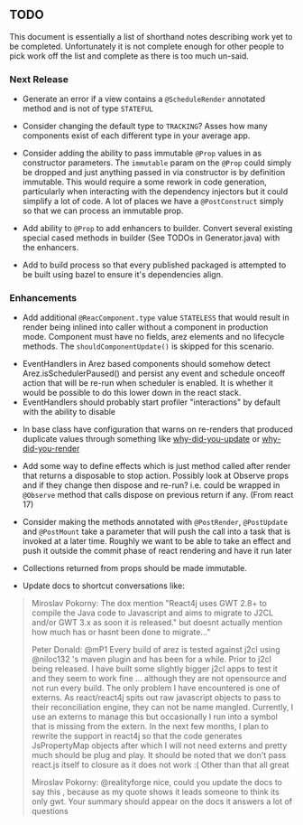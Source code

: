 ## TODO

This document is essentially a list of shorthand notes describing work yet to be completed.
Unfortunately it is not complete enough for other people to pick work off the list and
complete as there is too much un-said.

### Next Release

* Generate an error if a view contains a `@ScheduleRender` annotated method and is not of type `STATEFUL`

* Consider changing the default type to `TRACKING`? Asses how many components exist of each different type
  in your average app.

* Consider adding the ability to pass immutable `@Prop` values in as constructor parameters. The
  `immutable` param on the `@Prop` could simply be dropped and just anything passed in via constructor
  is by definition immutable. This would require a some rework in code generation, particularly when
  interacting with the dependency injectors but it could simplify a lot of code. A lot of places
  we have a `@PostConstruct` simply so that we can process an immutable prop.

* Add ability to `@Prop` to add enhancers to builder. Convert several existing special cased methods in builder
  (See TODOs in Generator.java) with the enhancers.

* Add to build process so that every published packaged is attempted to be built using bazel to
  ensure it's dependencies align.

### Enhancements

* Add additional `@ReacComponent.type` value `STATELESS` that would result in render being inlined into caller
  without a component in production mode. Component must have no fields, arez elements and no lifecycle methods.
  The `shouldComponentUpdate()` is skipped for this scenario.

- EventHandlers in Arez based components should somehow detect Arez.isSchedulerPaused() and persist any event and
  schedule onceoff action that will be re-run when scheduler is enabled. It is whether it would be possible to do
  this lower down in the react stack.
- EventHandlers should probably start profiler "interactions" by default with the ability to disable

* In base class have configuration that warns on re-renders that produced duplicate values through something
  like [why-did-you-update](https://github.com/maicki/why-did-you-update) or
  [why-did-you-render](https://github.com/welldone-software/why-did-you-render)

* Add some way to define effects which is just method called after render that returns a disposable to stop action.
  Possibly look at Observe props and if they change then dispose and re-run? i.e. could be wrapped in `@Observe`
  method that calls dispose on previous return if any. (From react 17)

* Consider making the methods annotated with `@PostRender`, `@PostUpdate` and `@PostMount` take a parameter that
  will push the call into a task that is invoked at a later time. Roughly we want to be able to take an effect and
  push it outside the commit phase of react rendering and have it run later

* Collections returned from props should be made immutable.

* Update docs to shortcut conversations like:

> Miroslav Pokorny: The dox mention "React4j uses GWT 2.8+ to compile the Java code to Javascript and aims to migrate to J2CL and/or GWT 3.x as soon it is released." but doesnt actually mention how much has or hasnt been done to migrate..."
>
> Peter Donald: @mP1 Every build of arez is tested against j2cl using @niloc132 's maven plugin and has been for a while. Prior to j2cl being released. I have built some slightly bigger j2cl apps to test it and they seem to work fine ... although they are not opensource and not run every build. The only problem I have encountered is one of externs. As react/react4j spits out raw javascript objects to pass to their reconciliation engine, they can not be name mangled. Currently, I use an externs to manage this but occasionally I run into a symbol that is missing from the extern. In the next few months, I plan to rewrite the support in react4j so that the code generates JsPropertyMap objects after which I will not need externs and pretty much should be plug and play. It should be noted that we don't pass react.js itself to closure as it does not work :( Other than that all great
>
> Miroslav Pokorny: @realityforge nice, could you update the docs to say this , because as my quote shows it leads someone to think its only gwt. Your summary should appear on the docs it answers a lot of questions
